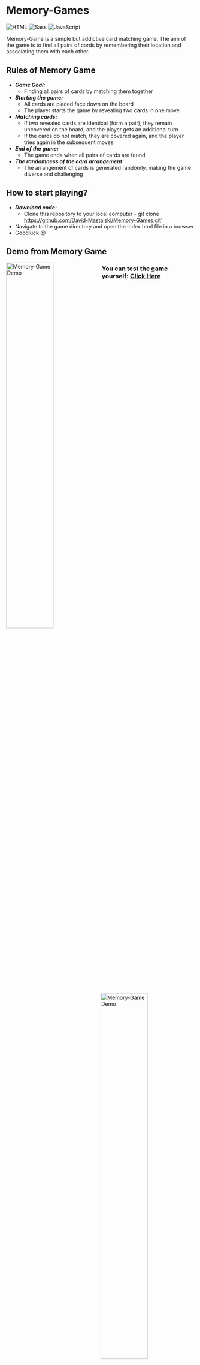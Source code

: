 # Memory-Games

![HTML](https://img.shields.io/badge/HTML5-E34F26?style=for-the-badge&logo=html5&logoColor=white)
![Sass](https://img.shields.io/badge/Sass-CC6699?style=for-the-badge&logo=sass&logoColor=white)
![JavaScript](https://img.shields.io/badge/JavaScript-323330?style=for-the-badge&logo=javascript&logoColor=F7DF1E)

Memory-Game is a simple but addictive card matching game. The aim of the game is to find all pairs of cards by remembering their location and associating them with each other.

## Rules of Memory Game
- _**Game Goal:**_
  - Finding all pairs of cards by matching them together
- _**Starting the game:**_
  - All cards are placed face down on the board
  - The player starts the game by revealing two cards in one move
- _**Matching cards:**_
  - If two revealed cards are identical (form a pair), they remain uncovered on the board, and the player gets an additional turn
  - If the cards do not match, they are covered again, and the player tries again in the subsequent moves
- _**End of the game:**_
  - The game ends when all pairs of cards are found
- _**The randomness of the card arrangement:**_
  - The arrangement of cards is generated randomly, making the game diverse and challenging

## How to start playing? 
- _**Download code:**_
  - Clone this repository to your local computer - git clone https://github.com/David-Mastalski/Memory-Games.git'
- Navigate to the game directory and open the index.html file in a browser
- Goodluck 😉

## Demo from Memory Game
<img align="left" src="https://github.com/David-Mastalski/Memory-Games/blob/main/demo/video1.gif" alt="Memory-Game Demo" width="50%">
<img align="right" src="https://github.com/David-Mastalski/Memory-Games/blob/main/demo/video2.gif" alt="Memory-Game Demo" width="50%">

### You can test the game yourself: [Click Here](https://david-mastalski.github.io/Memory-Games/)
